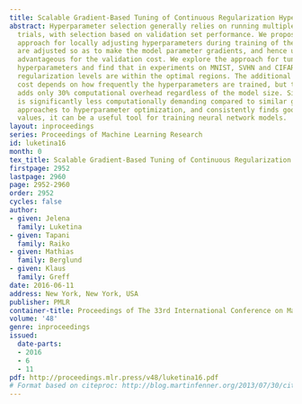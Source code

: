 ```yaml
---
title: Scalable Gradient-Based Tuning of Continuous Regularization Hyperparameters
abstract: Hyperparameter selection generally relies on running multiple full training
  trials, with selection based on validation set performance. We propose a gradient-based
  approach for locally adjusting hyperparameters during training of the model. Hyperparameters
  are adjusted so as to make the model parameter gradients, and hence updates, more
  advantageous for the validation cost. We explore the approach for tuning regularization
  hyperparameters and find that in experiments on MNIST, SVHN and CIFAR-10, the resulting
  regularization levels are within the optimal regions. The additional computational
  cost depends on how frequently the hyperparameters are trained, but the tested scheme
  adds only 30% computational overhead regardless of the model size. Since the method
  is significantly less computationally demanding compared to similar gradient-based
  approaches to hyperparameter optimization, and consistently finds good hyperparameter
  values, it can be a useful tool for training neural network models.
layout: inproceedings
series: Proceedings of Machine Learning Research
id: luketina16
month: 0
tex_title: Scalable Gradient-Based Tuning of Continuous Regularization Hyperparameters
firstpage: 2952
lastpage: 2960
page: 2952-2960
order: 2952
cycles: false
author:
- given: Jelena
  family: Luketina
- given: Tapani
  family: Raiko
- given: Mathias
  family: Berglund
- given: Klaus
  family: Greff
date: 2016-06-11
address: New York, New York, USA
publisher: PMLR
container-title: Proceedings of The 33rd International Conference on Machine Learning
volume: '48'
genre: inproceedings
issued:
  date-parts:
  - 2016
  - 6
  - 11
pdf: http://proceedings.mlr.press/v48/luketina16.pdf
# Format based on citeproc: http://blog.martinfenner.org/2013/07/30/citeproc-yaml-for-bibliographies/
---
```

